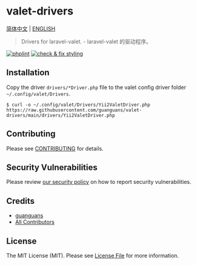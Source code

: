 # valet-drivers

[简体中文](README-zh_CN.md) | [ENGLISH](README.md)

> Drivers for laravel-valet. - laravel-valet 的驱动程序。

[![phplint](https://github.com/guanguans/valet-drivers/actions/workflows/phplint.yml/badge.svg)](https://github.com/guanguans/valet-drivers/actions/workflows/phplint.yml)
[![check & fix styling](https://github.com/guanguans/valet-drivers/actions/workflows/php-cs-fixer.yml/badge.svg)](https://github.com/guanguans/valet-drivers/actions/workflows/php-cs-fixer.yml)

## Installation

Copy the driver `drivers/*Driver.php` file to the valet config driver folder `~/.config/valet/Drivers`.

```shell
$ curl -o ~/.config/valet/Drivers/Yii2ValetDriver.php https://raw.githubusercontent.com/guanguans/valet-drivers/main/drivers/Yii2ValetDriver.php
```

## Contributing

Please see [CONTRIBUTING](.github/CONTRIBUTING.md) for details.

## Security Vulnerabilities

Please review [our security policy](../../security/policy) on how to report security vulnerabilities.

## Credits

* [guanguans](https://github.com/guanguans)
* [All Contributors](../../contributors)

## License

The MIT License (MIT). Please see [License File](LICENSE) for more information.
